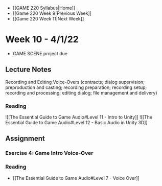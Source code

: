 - [[GAME 220 Syllabus|Home]]
- [[Game 220 Week 9|Previous Week]]
- [[Game 220 Week 11|Next Week]]

# Week 10 - 4/1/22
- GAME SCENE project due

## Lecture Notes
Recording and Editing Voice-Overs (contracts; dialog supervision; preproduction
and casting; recording preparation; recording setup; recording and processing;
editing dialog; file management and delivery)

### Reading
![[The Essential Guide to Game Audio#Level 11 - Intro to Unity]]
![[The Essential Guide to Game Audio#Level 12 - Basic Audio in Unity 3D]]

## Assignment
### Exercise 4: Game Intro Voice-Over
### Reading
- [[The Essential Guide to Game Audio#Level 7 - Voice Over]]